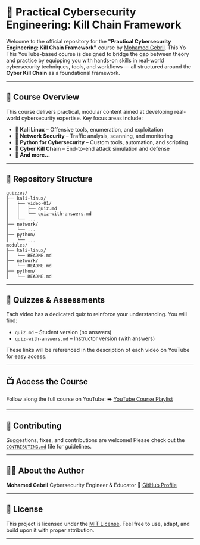 # 📘 Practical Cybersecurity Engineering: Kill Chain Framework

Welcome to the official repository for the **"Practical Cybersecurity Engineering: Kill Chain Framework"** course by [Mohamed Gebril](https://github.com/Moh-Gebril). This Yo This YouTube-based course is designed to bridge the gap between theory and practice by equipping you with hands-on skills in real-world cybersecurity techniques, tools, and workflows — all structured around the **Cyber Kill Chain** as a foundational framework.

---

## 🎯 Course Overview

This course delivers practical, modular content aimed at developing real-world cybersecurity expertise. Key focus areas include:

- 🔹 **Kali Linux** – Offensive tools, enumeration, and exploitation  
- 🔹 **Network Security** – Traffic analysis, scanning, and monitoring  
- 🔹 **Python for Cybersecurity** – Custom tools, automation, and scripting  
- 🔹 **Cyber Kill Chain** – End-to-end attack simulation and defense  
- 🔹 **And more...**

---

## 📂 Repository Structure

```plaintext
quizzes/
├── kali-linux/
│   ├── video-01/
│   │   ├── quiz.md
│   │   └── quiz-with-answers.md
│   └── ...
├── network/
│   └── ...
├── python/
│   └── ...
modules/
├── kali-linux/
│   └── README.md
├── network/
│   └── README.md
├── python/
│   └── README.md
````

---

## 📝 Quizzes & Assessments

Each video has a dedicated quiz to reinforce your understanding. You will find:

* `quiz.md` – Student version (no answers)
* `quiz-with-answers.md` – Instructor version (with answers)

These links will be referenced in the description of each video on YouTube for easy access.

---

## 📺 Access the Course

Follow along the full course on YouTube:
➡️ [YouTube Course Playlist](https://www.youtube.com/playlist?list=PLtejknEfy42WngHbvmeIolLtj-8Y0Uogy)

---

## 🤝 Contributing

Suggestions, fixes, and contributions are welcome! Please check out the [`CONTRIBUTING.md`](./CONTRIBUTING.md) file for guidelines.

---

## 🧑‍💻 About the Author

**Mohamed Gebril**
Cybersecurity Engineer & Educator
🔗 [GitHub Profile](https://github.com/Moh-Gebril)

---

## 📜 License

This project is licensed under the [MIT License](./LICENSE).
Feel free to use, adapt, and build upon it with proper attribution.

---
